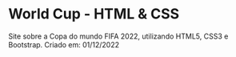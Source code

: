 # World Cup - HTML & CSS
 Site sobre a Copa do mundo FIFA 2022, utilizando HTML5, CSS3 e Bootstrap. Criado em: 01/12/2022
